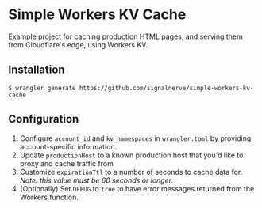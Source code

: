 # Simple Workers KV Cache

Example project for caching production HTML pages, and serving them from Cloudflare's edge, using Workers KV.

## Installation

```
$ wrangler generate https://github.com/signalnerve/simple-workers-kv-cache
```

## Configuration

1. Configure `account_id` and `kv_namespaces` in `wrangler.toml` by providing account-specific information.
2. Update `productionHost` to a known production host that you'd like to proxy and cache traffic from
3. Customize `expirationTtl` to a number of seconds to cache data for. _Note: this value must be 60 seconds or longer._
4. (Optionally) Set `DEBUG` to `true` to have error messages returned from the Workers function.